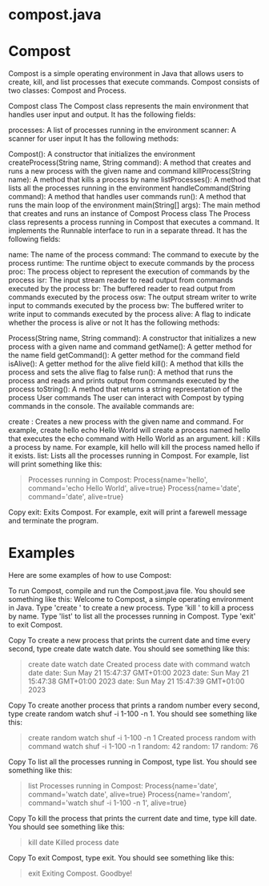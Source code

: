 # compost.java
# Compost
Compost is a simple operating environment in Java that allows users to create, kill, and list processes that execute commands. Compost consists of two classes: Compost and Process.

Compost class
The Compost class represents the main environment that handles user input and output. It has the following fields:

processes: A list of processes running in the environment
scanner: A scanner for user input
It has the following methods:

Compost(): A constructor that initializes the environment
createProcess(String name, String command): A method that creates and runs a new process with the given name and command
killProcess(String name): A method that kills a process by name
listProcesses(): A method that lists all the processes running in the environment
handleCommand(String command): A method that handles user commands
run(): A method that runs the main loop of the environment
main(String[] args): The main method that creates and runs an instance of Compost
Process class
The Process class represents a process running in Compost that executes a command. It implements the Runnable interface to run in a separate thread. It has the following fields:

name: The name of the process
command: The command to execute by the process
runtime: The runtime object to execute commands by the process
proc: The process object to represent the execution of commands by the process
isr: The input stream reader to read output from commands executed by the process
br: The buffered reader to read output from commands executed by the process
osw: The output stream writer to write input to commands executed by the process
bw: The buffered writer to write input to commands executed by the process
alive: A flag to indicate whether the process is alive or not
It has the following methods:

Process(String name, String command): A constructor that initializes a new process with a given name and command
getName(): A getter method for the name field
getCommand(): A getter method for the command field
isAlive(): A getter method for the alive field
kill(): A method that kills the process and sets the alive flag to false
run(): A method that runs the process and reads and prints output from commands executed by the process
toString(): A method that returns a string representation of the process
User commands
The user can interact with Compost by typing commands in the console. The available commands are:

create <name> <command>: Creates a new process with the given name and command. For example, create hello echo Hello World will create a process named hello that executes the echo command with Hello World as an argument.
kill <name>: Kills a process by name. For example, kill hello will kill the process named hello if it exists.
list: Lists all the processes running in Compost. For example, list will print something like this:
> Processes running in Compost:
Process{name='hello', command='echo Hello World', alive=true}
Process{name='date', command='date', alive=true}
>
Copy
exit: Exits Compost. For example, exit will print a farewell message and terminate the program.
# Examples
Here are some examples of how to use Compost:

To run Compost, compile and run the Compost.java file. You should see something like this:
Welcome to Compost, a simple operating environment in Java.
Type 'create <name> <command>' to create a new process.
Type 'kill <name>' to kill a process by name.
Type 'list' to list all the processes running in Compost.
Type 'exit' to exit Compost.
>
Copy
To create a new process that prints the current date and time every second, type create date watch date. You should see something like this:
> create date watch date
Created process date with command watch date
date: Sun May 21 15:47:37 GMT+01:00 2023
date: Sun May 21 15:47:38 GMT+01:00 2023
date: Sun May 21 15:47:39 GMT+01:00 2023
>
Copy
To create another process that prints a random number every second, type create random watch shuf -i 1-100 -n 1. You should see something like this:
> create random watch shuf -i 1-100 -n 1
Created process random with command watch shuf -i 1-100 -n 1
random: 42
random: 17
random: 76
>
Copy
To list all the processes running in Compost, type list. You should see something like this:
> list
Processes running in Compost:
Process{name='date', command='watch date', alive=true}
Process{name='random', command='watch shuf -i 1-100 -n 1', alive=true}
>
Copy
To kill the process that prints the current date and time, type kill date. You should see something like this:
> kill date
Killed process date
>
Copy
To exit Compost, type exit. You should see something like this:
> exit
Exiting Compost. Goodbye!
